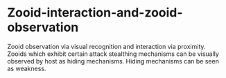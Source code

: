 # Zooid-interaction-and-zooid-observation
Zooid observation via visual recognition and interaction via proximity. Zooids which exhibit certain attack stealthing mechanisms can be visually observed by host as hiding mechanisms. Hiding mechanisms can be seen as weakness.
